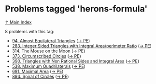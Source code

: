 # Problems tagged 'herons-formula'

[↑ Main Index](../README.md)

8 problems with this tag:

- [94. Almost Equilateral Triangles](../problems/94.md) ([→ PE](https://projecteuler.net/problem=94))
- [283. Integer Sided Triangles with Integral Area/perimeter Ratio](../problems/283.md) ([→ PE](https://projecteuler.net/problem=283))
- [314. The Mouse on the Moon](../problems/314.md) ([→ PE](https://projecteuler.net/problem=314))
- [373. Circumscribed Circles](../problems/373.md) ([→ PE](https://projecteuler.net/problem=373))
- [390. Triangles with Non Rational Sides and Integral Area](../problems/390.md) ([→ PE](https://projecteuler.net/problem=390))
- [538. Maximum Quadrilaterals](../problems/538.md) ([→ PE](https://projecteuler.net/problem=538))
- [681. Maximal Area](../problems/681.md) ([→ PE](https://projecteuler.net/problem=681))
- [894. Spiral of Circles](../problems/894.md) ([→ PE](https://projecteuler.net/problem=894))
